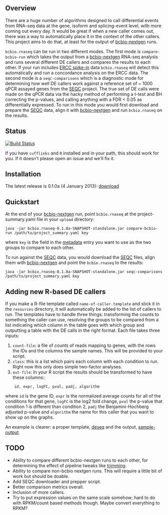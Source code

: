 <head>
    <script type="text/javascript"
            src="http://cdn.mathjax.org/mathjax/latest/MathJax.js?config=TeX-AMS-MML_HTMLorMML">
    </script>
</head>

## Overview

There are a huge number of algorithms designed to call differential
events from RNA-seq data at the gene, isoform and splicing-event
level, with more coming out every day. It would be great if when a new
caller comes out, there was a way to automatically place it in the
context of the other callers. This project aims to do that, at least
for the output of [bcbio-nextgen][bcbio-nextgen] runs.

``bcbio.rnaseq`` can be run in two different modes.  The first mode is
``compare-bcbio-run`` which takes the output from a
[bcbio-nextgen][bcbio-nextgen] RNA-seq analysis and runs several
different DE callers and compares the results to each other. If your
run includes [ERCC spike-in][ERCC] data ``bcbio.rnaseq`` will detect
this automatically and run a concordance analysis on the ERCC data.
The second mode is a ``seqc-comparisons`` which is a diagnostic mode
for determining how well DE callers work against a reference set of ~
1000 qPCR assayed genes from the [SEQC][SEQC] project. The true set of
DE calls were made on the qPCR data via the hacky method of performing
a t-test and BH correcting the p-values, and calling anything with a
FDR < 0.05 as differentially expressed. To run in this mode you would
first download and prepare the [SEQC][SEQC] data, align it with
[bcbio-nextgen][bcbio-nextgen] and run ``bcbio.rnaseq`` on the
results.

## Status
[![Build Status](https://secure.travis-ci.org/roryk/bcbio.rnaseq.png)](http://travis-ci.org/roryk/bcbio.rnaseq)

If you have ``cufflinks`` and ``R`` installed and in your path, this
should work for you.  If it doesn't please open an issue and we'll fix
it.

## Installation
The latest release is 0.1.0a (4 January 2013): [download][dl]


## Quickstart

At the end of your [bcbio-nextgen][bcbio-nextgen] run, point
``bcbio.rnaseq`` at the project-summary.yaml file in your
``upload`` directory:

    java -jar bcbio.rnaseq-0.1.0a-SNAPSHOT-standalone.jar compare-bcbio-run /path/to/project_summary.yaml key

where ``key`` is the field in the [metadata][metadata] entry you want
to use as the two groups to compare to each other.

To run against the [SEQC][SEQC] data, you would download the [SEQC][SEQC]
files, align them with [bcbio-nextgen][bcbio-nextgen] and point
the ``bcbio.rnaseq`` to the results:

    java -jar bcbio.rnaseq-0.1.0a-SNAPSHOT-standalone.jar seqc-comparisons /path/to/project_summary.yaml key

## Adding new R-based DE callers

If you make a R-file template called ``name-of-caller.template`` and
stick it in the ``resources`` directory, it will automatically be
added to the list of callers to run. The templates have to handle
three things: transforming the counts to something the caller can use,
resolving the groups to be compared from a list indicating which
column in the table goes with which group and outputting a table with
the DE calls in the right format. Each file takes three inputs:

1. ``count-file``: a file of counts of reads mapping to genes, with
the rows the IDs and the columns the sample names. This will be
provided to your script.
2. ``class``: this is a list which pairs each column with each
   condition to run.  Right now this only does simple two-factor
   analyses.
3. ``out-file``: In your R script the results should be transformed to
   have these columns::

```
    id, expr, logFC, pval, padj, algorithm
```

where ``id`` is the gene ID, ``expr`` is the normalized average counts
for all of the conditions for that gene, ``logFC`` is the log2 fold
change, ``pval`` the p-value that condition 1 is different than
condition 2, ``padj`` the Benjamini-Hochberg adjusted p-value and
``algorithm`` the name for this caller that you want to show up on the
graphs.

An example is clearer: a proper template, [deseq][deseq]
and the output, [sample-output][sample-output].

## TODO

* Ability to compare different bcbio-nextgen runs to each other, for
  determining the effect of pipeline tweaks like [trimming][trimming].
* Ability to compare non-bcbio nextgen runs. This will require a
  little bit of work but should be doable.
* Add SEQC downloader and prepper script.
* Better comparison metrics overall.
* Inclusion of more callers.
* Try to put expression values on the same scale somehow; hard to do
  with RPKM/count based methods though. Maybe convert everything
  to RPKM?

[SEQC]: http://www.ncbi.nlm.nih.gov/geo/query/acc.cgi?acc=GSE49712
[deseq]: http://raw.github.com/roryk/bcbio.rnaseq/master/resources/templates/deseq.template
[sample-output]: http://raw.github.com/roryk/bcbio.rnaseq/master/resources/test-analysis/deseq_A_vs_B.tsv
[trimming]: http://biorxiv.org/content/early/2013/12/23/000422
[bcbio-nextgen]: https://github.com/chapmanb/bcbio-nextgen
[metadata]: https://github.com/chapmanb/bcbio-nextgen/blob/master/docs/contents/configuration.rst#sample-information
[ERCC]: http://www.lifetechnologies.com/order/catalog/product/4456740
[dl]: http://github.com/roryk/bcbio.rnaseq/releases/download/v.0.1.0a/bcbio.rnaseq-0.1.0a-SNAPSHOT-standalone.jar
